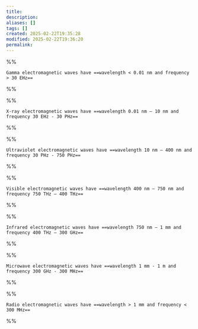 ```yaml
---
title: 
description: 
aliases: []
tags: []
created: 2025-02-22T19:35:28
modified: 2025-02-22T19:36:20
permalink:
---
```


%%

```anki
Gamma electromagnetic waves have ==wavelength < 0.01 nm and frequency > 30 EHz==
```

%%


%%

```anki
X-ray electromagnetic waves have ==wavelength 0.01 nm – 10 nm and frequency 30 EHz - 30 PHz==
```

%%


%%

```anki
Ultraviolet electromagnetic waves have ==wavelength 10 nm – 400 nm and frequency 30 PHz - 750 PHz==
```

%%


%%

```anki
Visible electromagnetic waves have ==wavelength 400 nm – 750 nm and frequency 750 THz – 400 THz==
```

%%


%%

```anki
Infrared electromagnetic waves have ==wavelength 750 nm – 1 mm and frequency 400 THz – 300 GHz==
```

%%


%%

```anki
Microwave electromagnetic waves have ==wavelength 1 mm - 1 m and frequency 300 GHz - 300 MHz==
```

%%


%%

```anki
Radio electromagnetic waves have ==wavelength > 1 mm and frequency < 300 MHz==
```

%%
